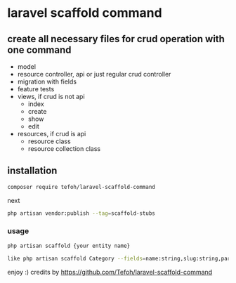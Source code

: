
# laravel scaffold command

## create all necessary files for crud operation with one command
- model
- resource controller, api or just regular crud controller
- migration with fields
- feature tests
- views, if crud is not api
    - index
    - create
    - show
    - edit
- resources, if crud is api
    - resource class
    - resource collection class


## installation
```bash
composer require tefoh/laravel-scaffold-command
```
next
```bash
php artisan vendor:publish --tag=scaffold-stubs
```

### usage
```bash
php artisan scaffold {your entity name}

like php artisan scaffold Category --fields=name:string,slug:string,parent_id:foreignId
```
enjoy :)
credits by https://github.com/Tefoh/laravel-scaffold-command
